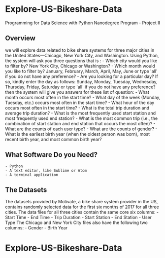 # Explore-US-Bikeshare-Data
Programming for Data Science with Python Nanodegree Program - Project II

## Overview
we will explore data related to bike share systems for three major cities in the United States—Chicago, New York City, and Washington. Using Python, the system will ask you three questions that is :
    - Which city would you like to filter by? New York City, Chicago or Washington?
    - Which month would you like to filter by? January, February, March, April, May, June or type 'all' if you do not have any preference?
    - Are you looking for a particular day? If so, kindly enter the day as follows: Sunday, Monday, Tuesday, Wednesday, Thursday, Friday, Saturday or type 'all' if you do not have any preference?
then the system will give you answers for these list of question:
    - What month occurs most often in the start time?
    - What day of the week (Monday, Tuesday, etc.) occurs most often in the start time? 
    - What hour of the day occurs most often in the start time?
    - What is the total trip duration and average trip duration?
    - What is the most frequently used start station and most frequently used end station?
    - What is the most common trip (i.e., the combination of start station and end station that occurs the most often)?
    - What are the counts of each user type?
    - What are the counts of gender?
    - What is the earliest birth year (when the oldest person was born), most recent birth year, and most common birth year?

## What Software Do you Need?
    - Python 
    - A text editor, like Sublime or Atom
    - A terminal application

## The Datasets
The datasets provided by Motivate, a bike share system provider in the US, contains randomly selected data for the first six months of 2017 for all three cities. The data files for all three cities contain the same core six columns:
    - Start Time 
    - End Time 
    - Trip Duration 
    - Start Station 
    - End Station 
    - User Type 
The Chicago and New York City files also have the following two columns:
    - Gender
    - Birth Year


# Explore-US-Bikeshare-Data
